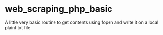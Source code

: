 # web_scraping_php_basic
A little very basic routine to get contents using fopen and write it on a local plaint txt file
